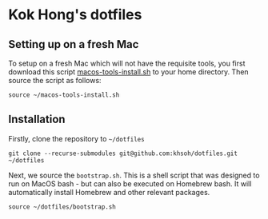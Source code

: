 # Kok Hong's dotfiles

## Setting up on a fresh Mac

To setup on a fresh Mac which will not have the requisite tools, you first download this script [macos-tools-install.sh](https://raw.githubusercontent.com/khsoh/dotfiles/main/macos-tools-install.sh) to your home directory.  Then source the script as follows:

```
source ~/macos-tools-install.sh
```

## Installation

Firstly, clone the repository to `~/dotfiles`

```
git clone --recurse-submodules git@github.com:khsoh/dotfiles.git ~/dotfiles
```

Next, we source the `bootstrap.sh`.  This is a shell script that was designed to run on MacOS bash - but can also be executed on Homebrew bash.  It will automatically install Homebrew and other relevant packages.

```
source ~/dotfiles/bootstrap.sh
```

